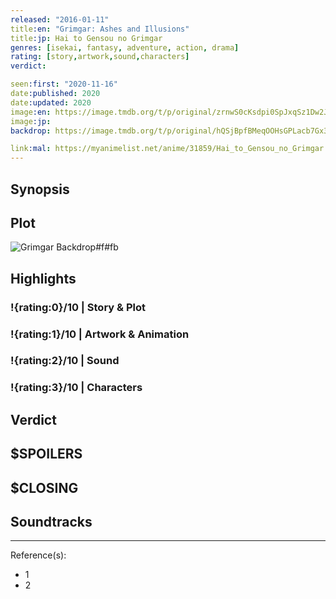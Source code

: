 ```yaml
---
released: "2016-01-11"
title:en: "Grimgar: Ashes and Illusions"
title:jp: Hai to Gensou no Grimgar
genres: [isekai, fantasy, adventure, action, drama]
rating: [story,artwork,sound,characters]
verdict:

seen:first: "2020-11-16"
date:published: 2020
date:updated: 2020
image:en: https://image.tmdb.org/t/p/original/zrnwS0cKsdpi0SpJxqSz1Dw2JGS.jpg
image:jp:
backdrop: https://image.tmdb.org/t/p/original/hQSjBpfBMeqOOHsGPLacb7Gx3aZ.jpg

link:mal: https://myanimelist.net/anime/31859/Hai_to_Gensou_no_Grimgar
---
```



## Synopsis

## Plot

![Grimgar Backdrop#f#fb](https://image.tmdb.org/t/p/original/gdGALiQygd7x4MpazAEvpjB6quS.jpg "Source: TMDB")

## Highlights

### !{rating:0}/10 | Story & Plot

### !{rating:1}/10 | Artwork & Animation

### !{rating:2}/10 | Sound

### !{rating:3}/10 | Characters

## Verdict

## $SPOILERS

## $CLOSING

## Soundtracks

***
Reference(s):

- 1
- 2

